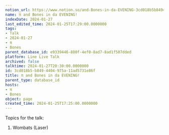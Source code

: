 ```yaml
---
notion_url: https://www.notion.so/and-Bones-in-da-EVENING-3cd018b5b8494404975a11ad5731e86f
name: π and Bones in da EVENING!
indexDate: 2024-01-27
last_edited_time: 2024-01-25T17:29:00.0000000
tags:
- Talk
- 2024-01-27
- π
- Bones
parent_database_id: e9339446-880f-4ef0-8ad7-8ad1f507dded
platform: Line Live Talk
archived: false
talktime: 2024-01-27T20:30:00.0000000
id: 3cd018b5-b849-4404-975a-11ad5731e86f
title: π and Bones in da EVENING!
parent_type: database_id
hosts:
- π
- Bones
object: page
created_time: 2024-01-25T17:25:00.0000000
---
```


Topics for the talk:
1. Wombats (Laser)

























